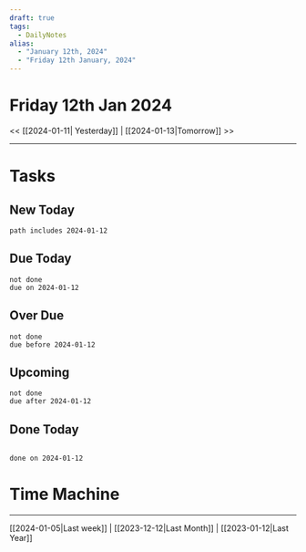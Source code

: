 ```yaml
---
draft: true
tags:
  - DailyNotes
alias:
  - "January 12th, 2024"
  - "Friday 12th January, 2024"
---
```


# Friday 12th Jan 2024

<< [[2024-01-11| Yesterday]] | [[2024-01-13|Tomorrow]] >>

---



# Tasks

## New Today

```tasks
path includes 2024-01-12
```

## Due Today

```tasks
not done
due on 2024-01-12
```

## Over Due

```tasks
not done
due before 2024-01-12
```

## Upcoming

```tasks
not done
due after 2024-01-12
```

## Done Today

```tasks

done on 2024-01-12

```

# Time Machine

---

[[2024-01-05|Last week]] | [[2023-12-12|Last Month]] | [[2023-01-12|Last Year]]
